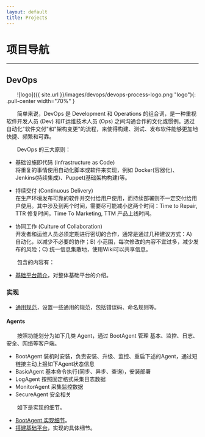 ```yaml
---
layout: default
title: Projects
---
```

<style type="text/css"><!-- p {text-indent: 2em;} li > p {text-indent: 0em;} .comment { font-size: 0.8em; font-style:italic; } --></style>

# 项目导航

---------------------------

## DevOps

![logo]({{ site.url }}/images/devops/devops-process-logo.png "logo"){: .pull-center width="70%" }

简单来说，DevOps 是 Development 和 Operations 的组合词，是一种重视软件开发人员 (Dev) 和IT运维技术人员 (Ops) 之间沟通合作的文化或惯例。透过自动化"软件交付"和"架构变更"的流程，来使得构建、测试、发布软件能够更加地快捷、频繁和可靠。

DevOps 的三大原则：

* 基础设施即代码 (Infrastructure as Code)<br>
将重复的事情使用自动化脚本或软件来实现，例如 Docker(容器化)、Jenkins(持续集成)、Puppet(基础架构构建)等。

* 持续交付 (Continuous Delivery)<br>
在生产环境发布可靠的软件并交付给用户使用，而持续部署则不一定交付给用户使用。其中涉及到两个时间，需要尽可能减小这两个时间：Time to Repair, TTR 修复时间，Time To Marketing, TTM 产品上线时间。

* 协同工作 (Culture of Collaboration)<br>
开发者和运维人员必须定期进行密切的合作，通常是通过几种建议方式：A) 自动化，以减少不必要的协作；B) 小范围，每次修改的内容不宜过多，减少发布的风险；C) 统一信息集散地，使用Wiki可以共享信息。

<!-- Mobius -->

包含的内容有：

* [基础平台简介](/projects/devops/introduce.html)，对整体基础平台的介绍。

### 实现

* [通用规范](/projects/devops/platform-common.html)，设置一些通用的规范，包括错误码、命名规则等。

#### Agents

按照功能划分为如下几类 Agent，通过 BootAgent 管理 基本、监控、日志、安全、网络等客户端。

* BootAgent 装机时安装，负责安装、升级、监控、重启下述的Agent，通过短链接主动上报如下Agent状态信息
* BasicAgent 基本命令执行(同步、异步、查询)，安装部署
* LogAgent 按照固定格式采集日志数据
* MonitorAgent 采集监控数据
* SecureAgent 安全相关

如下是实现的细节。

* [BootAgent 实现细节](/projects/devops/platform-bootagent.html)。
* [搭建基础平台](/projects/devops/platform.html)，实现的具体细节。

